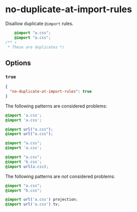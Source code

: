 # no-duplicate-at-import-rules

Disallow duplicate `@import` rules.

<!-- prettier-ignore -->
```css
    @import "a.css";
    @import "a.css";
/** ↑
 * These are duplicates */
```

## Options

### `true`

```json
{
  "no-duplicate-at-import-rules": true
}
```

The following patterns are considered problems:

<!-- prettier-ignore -->
```css
@import 'a.css';
@import 'a.css';
```

<!-- prettier-ignore -->
```css
@import url("a.css");
@import url("a.css");
```

<!-- prettier-ignore -->
```css
@import "a.css";
@import 'a.css';
```

<!-- prettier-ignore -->
```css
@import "a.css";
@import 'b.css';
@import url(a.css);
```

The following patterns are _not_ considered problems:

<!-- prettier-ignore -->
```css
@import "a.css";
@import "b.css";
```

<!-- prettier-ignore -->
```css
@import url('a.css') projection;
@import url('a.css') tv;
```
